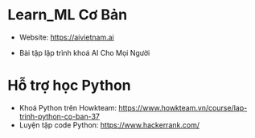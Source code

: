 # Learn_ML Cơ Bản
- Website: https://aivietnam.ai

* Bài tập lập trình khoá AI Cho Mọi Người 

# Hỗ trợ học Python
- Khoá Python trên Howkteam: https://www.howkteam.vn/course/lap-trinh-python-co-ban-37
- Luyện tập code Python: https://www.hackerrank.com/

